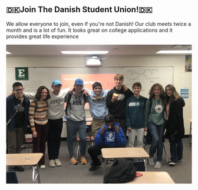 <h2> 🇩🇰Join The Danish Student Union!🇩🇰</h2> 
    <p>We allow everyone to join, even if you're not Danish! Our club meets twice a month and is a lot of fun. It looks great on college applications and it provides great life experience</p>
<img src= "DSUOCT11.jpg"> 
